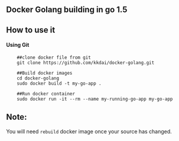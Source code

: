 Docker Golang building in go 1.5
-------------------------

## How to use it


#### Using Git

```
	##clone docker file from git
	git clone https://github.com/kkdai/docker-golang.git
	
	##Build docker images
	cd docker-golang
	sudo docker build -t my-go-app .

	##Run docker container
	sudo docker run -it --rm --name my-running-go-app my-go-app

```

## Note:

You will need `rebuild` docker image once your source has changed.


